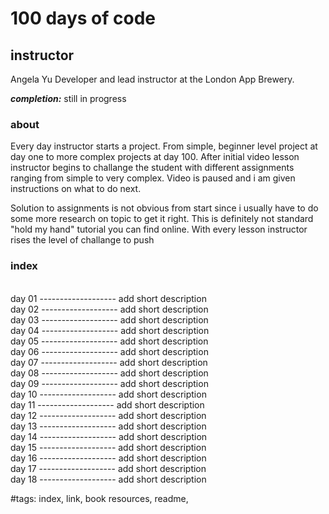 # 100 days of code
## instructor
Angela Yu
Developer and lead instructor at the London App Brewery.

**_completion:_** still in progress

### about
Every day instructor starts a project. From simple, beginner level project at
day one to more complex projects at day 100. After initial video lesson
instructor begins to challange the student with different assignments ranging
from simple to very complex. Video is paused and i am given instructions on
what to do next.

Solution to assignments is not obvious from start since i usually have to do
some more research on topic to get it right. This is definitely not standard
"hold my hand" tutorial you can find online. With every lesson instructor
rises the level of challange to push 


### index
<br>day 01 ------------------- add short description
<br>day 02 ------------------- add short description
<br>day 03 ------------------- add short description
<br>day 04 ------------------- add short description
<br>day 05 ------------------- add short description
<br>day 06 ------------------- add short description
<br>day 07 ------------------- add short description
<br>day 08 ------------------- add short description
<br>day 09 ------------------- add short description
<br>day 10 ------------------- add short description
<br>day 11 ------------------- add short description
<br>day 12 ------------------- add short description
<br>day 13 ------------------- add short description
<br>day 14 ------------------- add short description
<br>day 15 ------------------- add short description
<br>day 16 ------------------- add short description
<br>day 17 ------------------- add short description
<br>day 18 ------------------- add short description


#tags: index, link, book resources, readme,
